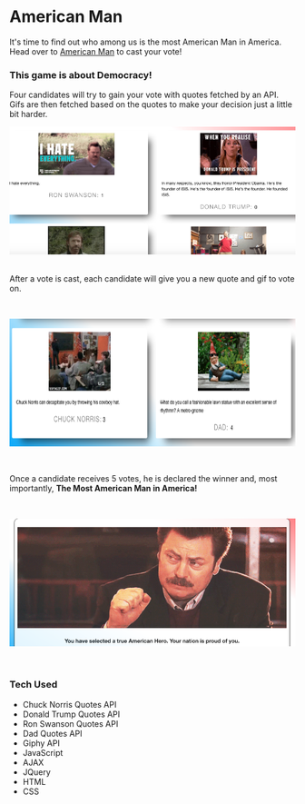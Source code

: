 # American Man

It's time to find out who among us is the most American Man in America. Head over to
[American Man](https://lalmeida89.github.io/AmericanMan/) to cast your vote!

### This game is about Democracy!

Four candidates will try to gain your vote with quotes fetched by an API.
Gifs are then fetched based on the quotes to make your decision just a little bit harder.

<img src='public/images/first-slide.png' width='650' height='225' />
&nbsp;
&nbsp;
&nbsp;
&nbsp;



After a vote is cast, each candidate will give you a new quote and gif to vote on.

&nbsp;
&nbsp;
&nbsp;
&nbsp;

<img src='public/images/second-slide.png' width='650' height='225' />

&nbsp;
&nbsp;
&nbsp;
&nbsp;




Once a candidate receives 5 votes, he is declared the winner and,
most importantly, **The Most American Man in America!**

&nbsp;
&nbsp;
&nbsp;
&nbsp;

<img src='public/images/final-slide.png' width='650' height='225' />

&nbsp;
&nbsp;
&nbsp;
&nbsp;




### Tech Used

* Chuck Norris Quotes API
* Donald Trump Quotes API
* Ron Swanson Quotes API
* Dad Quotes API
* Giphy API
* JavaScript
* AJAX
* JQuery
* HTML
* CSS
